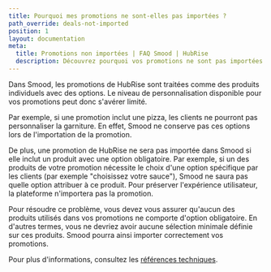 ```yaml
---
title: Pourquoi mes promotions ne sont-elles pas importées ?
path_override: deals-not-imported
position: 1
layout: documentation
meta:
  title: Promotions non importées | FAQ Smood | HubRise
  description: Découvrez pourquoi vos promotions ne sont pas importées dans Smood et comment y remédier.
---
```


Dans Smood, les promotions de HubRise sont traitées comme des produits individuels avec des options. Le niveau de personnalisation disponible pour vos promotions peut donc s'avérer limité.

Par exemple, si une promotion inclut une pizza, les clients ne pourront pas personnaliser la garniture. En effet, Smood ne conserve pas ces options lors de l'importation de la promotion.

De plus, une promotion de HubRise ne sera pas importée dans Smood si elle inclut un produit avec une option obligatoire. Par exemple, si un des produits de votre promotion nécessite le choix d'une option spécifique par les clients (par exemple "choisissez votre sauce"), Smood ne saura pas quelle option attribuer à ce produit. Pour préserver l'expérience utilisateur, la plateforme n'importera pas la promotion.

Pour résoudre ce problème, vous devez vous assurer qu'aucun des produits utilisés dans vos promotions ne comporte d'option obligatoire. En d'autres termes, vous ne devriez avoir aucune sélection minimale définie sur ces produits. Smood pourra ainsi importer correctement vos promotions.

Pour plus d'informations, consultez les [références techniques](/apps/smood/pull-catalog/#deals).
